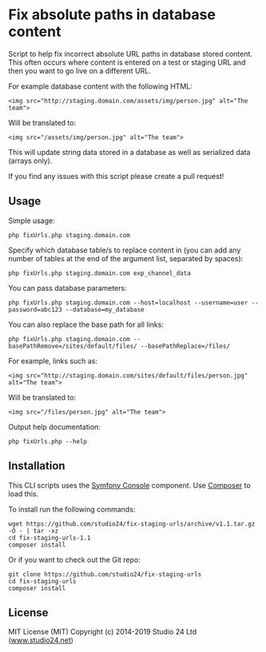 # Fix absolute paths in database content

Script to help fix incorrect absolute URL paths in database stored content. This often occurs where content is entered 
on a test or staging URL and then you want to go live on a different URL. 

For example database content with the following HTML: 

    <img src="http://staging.domain.com/assets/img/person.jpg" alt="The team">

Will be translated to: 

    <img src="/assets/img/person.jpg" alt="The team">

This will update string data stored in a database as well as serialized data (arrays only).

If you find any issues with this script please create a pull request!

## Usage

Simple usage:

    php fixUrls.php staging.domain.com

Specify which database table/s to replace content in (you can add any number of tables at the end of the argument list, 
separated by spaces):

    php fixUrls.php staging.domain.com exp_channel_data

You can pass database parameters:

    php fixUrls.php staging.domain.com --host=localhost --username=user --password=abc123 --database=my_database 

You can also replace the base path for all links:

    php fixUrls.php staging.domain.com --basePathRemove=/sites/default/files/ --basePathReplace=/files/

For example, links such as:

    <img src="http://staging.domain.com/sites/default/files/person.jpg" alt="The team">

Will be translated to: 

    <img src="/files/person.jpg" alt="The team">

Output help documentation:

    php fixUrls.php --help

## Installation

This CLI scripts uses the [Symfony Console](http://symfony.com/doc/current/components/console/index.html) component. 
Use [Composer](http://getcomposer.org) to load this.

To install run the following commands:

```
wget https://github.com/studio24/fix-staging-urls/archive/v1.1.tar.gz -O - | tar -xz
cd fix-staging-urls-1.1
composer install
```

Or if you want to check out the Git repo:

```
git clone https://github.com/studio24/fix-staging-urls
cd fix-staging-urls
composer install
```

## License

MIT License (MIT)
Copyright (c) 2014-2019 Studio 24 Ltd (www.studio24.net)

